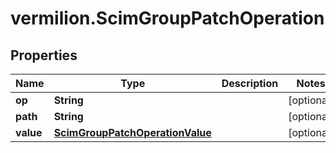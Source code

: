 # vermilion.ScimGroupPatchOperation

## Properties

Name | Type | Description | Notes
------------ | ------------- | ------------- | -------------
**op** | **String** |  | [optional] 
**path** | **String** |  | [optional] 
**value** | [**ScimGroupPatchOperationValue**](ScimGroupPatchOperationValue.md) |  | [optional] 


